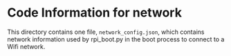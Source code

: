 
# Code Information for network

This directory contains one file, ```network_config.json```, which contains network information used by rpi_boot.py in the boot process to connect to a Wifi network.